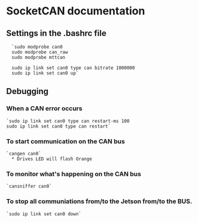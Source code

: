 # SocketCAN documentation

## Settings in the .bashrc file
      `sudo modprobe can0
      sudo modprobe can_raw
      sudo modprobe mttcan

      sudo ip link set can0 type can bitrate 1000000
      sudo ip link set can0 up`

## Debugging
### When a CAN error occurs
    `sudo ip link set can0 type can restart-ms 100
    sudo ip link set can0 type can restart`

### To start communication on the CAN bus
    `cangen can0`
      * Drives LED will flash Orange
### To monitor what's happening on the CAN bus
    `cansniffer can0`

### To stop all communiations from/to the Jetson from/to the BUS.
    `sudo ip link set can0 down`